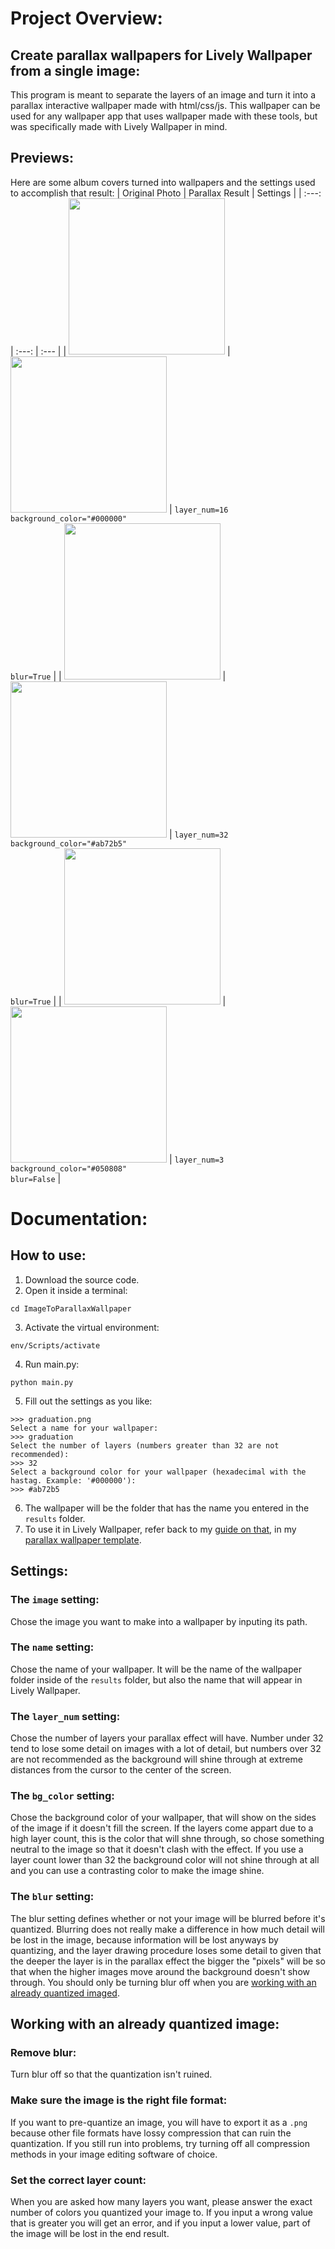 # Project Overview:

## Create parallax wallpapers for Lively Wallpaper from a single image:
This program is meant to separate the layers of an image and turn it into a parallax interactive wallpaper made with html/css/js. This wallpaper can be used for any wallpaper app that uses wallpaper made with these tools, but was specifically made with Lively Wallpaper in mind.

## Previews:
Here are some album covers turned into wallpapers and the settings used to accomplish that result:
| Original Photo  | Parallax Result | Settings |
| :---: | :---: | :--- |
| <img src="https://github.com/user-attachments/assets/916232bc-2d58-4701-a076-e7ed6a8327ea" style="width: 250px; height: auto;"> | <img src="https://github.com/user-attachments/assets/cf02a08e-e46e-4b06-a798-a59fda2525f7" style="width: 250px; height: auto;"> | ```layer_num=16```<br>```background_color="#000000"```<br>```blur=True``` |
| <img src="https://github.com/user-attachments/assets/a7d365cc-afd7-4f6b-84a2-6907a0fcae5d" style="width: 250px; height: auto;"> | <img src="https://github.com/user-attachments/assets/972abfb7-e792-4659-be36-e64bdd216275" style="width: 250px; height: auto;"> | ```layer_num=32```<br>```background_color="#ab72b5"```<br>```blur=True``` |
| <img src="https://github.com/user-attachments/assets/a22b1440-8019-4fb9-9f9f-3c2c22517549" style="width: 250px; height: auto;"> | <img src="https://github.com/user-attachments/assets/040b92c9-cec4-437b-854a-b239e3913069" style="width: 250px; height: auto;"> | ```layer_num=3```<br>```background_color="#050808"```<br>```blur=False``` |

# Documentation:

## How to use:
1. Download the source code.
2. Open it inside a terminal:
  ```shell
  cd ImageToParallaxWallpaper
  ```
3. Activate the virtual environment:
  ```shell
  env/Scripts/activate
  ```
4. Run main.py:
  ```shell
  python main.py
  ```
5. Fill out the settings as you like:
  ```
  >>> graduation.png
  Select a name for your wallpaper: 
  >>> graduation
  Select the number of layers (numbers greater than 32 are not recommended): 
  >>> 32
  Select a background color for your wallpaper (hexadecimal with the hastag. Example: '#000000'): 
  >>> #ab72b5
  ```
6. The wallpaper will be the folder that has the name you entered in the `results` folder.
7. To use it in Lively Wallpaper, refer back to my [guide on that](https://github.com/CatWaterCodes/LivelyWallpaperParallaxTemplate?tab=readme-ov-file#import-into-lively-wallpaper), in my [parallax wallpaper template](https://github.com/CatWaterCodes/LivelyWallpaperParallaxTemplate).

## Settings:

### The `image` setting:
Chose the image you want to make into a wallpaper by inputing its path.

### The `name` setting:
Chose the name of your wallpaper. It will be the name of the wallpaper folder inside of the `results` folder, but also the name that will appear in Lively Wallpaper.

### The `layer_num` setting:
Chose the number of layers your parallax effect will have. Number under 32 tend to lose some detail on images with a lot of detail, but numbers over 32 are not recommended as the background will shine through at extreme distances from the cursor to the center of the screen.

### The `bg_color` setting:
Chose the background color of your wallpaper, that will show on the sides of the image if it doesn't fill the screen.  If the layers come appart due to a high layer count, this is the color that will shne through, so chose something neutral to the image so that it doesn't clash with the effect. If you use a layer count lower than 32 the background color will not shine through at all and you can use a contrasting color to make the image shine.

### The `blur` setting:
The blur setting defines whether or not your image will be blurred before it's quantized. Blurring does not really make a difference in how much detail will be lost in the image, because information will be lost anyways by quantizing, and the layer drawing procedure loses some detail to given that the deeper the layer is in the parallax effect the bigger the "pixels" will be so that when the higher images move around the background doesn't show through. You should only be turning blur off when you are [working with an already quantized imaged](#working-with-an-already-quantized-image).

## Working with an already quantized image:

### Remove blur:
Turn blur off so that the quantization isn't ruined.

### Make sure the image is the right file format:
If you want to pre-quantize an image, you will have to export it as a `.png` because other file formats have lossy compression that can ruin the quantization. If you still run into problems, try turning off all compression methods in your image editing software of choice.

### Set the correct layer count:
When you are asked how many layers you want, please answer the exact number of colors you quantized your image to. If you input a wrong value that is greater you will get an error, and if you input a lower value, part of the image will be lost in the end result.
